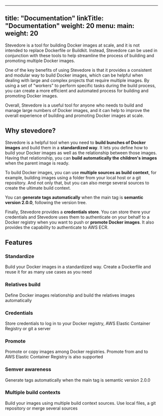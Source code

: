 
---
title: "Documentation"
linkTitle: "Documentation"
weight: 20
menu:
  main:
    weight: 20
---

Stevedore is a tool for building Docker images at scale, and it is not intended to replace Dockerfile or Buildkit. Instead, Stevedore can be used in conjunction with these tools to help streamline the process of building and promoting multiple Docker images.

One of the key benefits of using Stevedore is that it provides a consistent and modular way to build Docker images, which can be helpful when dealing with large and complex projects that require multiple images. By using a set of "workers" to perform specific tasks during the build process, you can create a more efficient and automated process for building and promoting Docker images.

Overall, Stevedore is a useful tool for anyone who needs to build and manage large numbers of Docker images, and it can help to improve the overall experience of building and promoting Docker images at scale.

## Why stevedore?

Stevedore is a helpful tool when you need to **build bunches of Docker images** and build them in a **standardized way**. It lets you define how to build your Docker images as well as the relationship between those images. Having that relationship, you can **build automatically the children's images** when the parent image is ready.

To build Docker images, you can use **multiple sources as build context**, for example, building images using a folder from your local host or a git repository. And not only that, but you can also merge several sources to create the ultimate build context.

You can **generate tags automatically** when the main tag is **semantic version 2.0.0**, following the version tree.

Finally, Stevedore provides a **credentials store**. You can store there your credentials and Stevedore uses them to authenticate on your behalf to a Docker registry when you want to push or **promote Docker images**. It also provides the capability to authenticate to AWS ECR.

## Features

### Standardize
Build your Docker images in a standardized way. Create a Dockerfile and reuse it for as many use cases as you need

### Relatives build
Define Docker images relationship and build the relatives images automatically

### Credentials
Store credentials to log in to your Docker registry, AWS Elastic Container Registry or git a server

### Promote
Promote or copy images among Docker registries. Promote from and to AWS Elastic Container Registry is also supported

### Semver awareness
Generate tags automatically when the main tag is semantic version 2.0.0

### Multiple build contexts
Build your images using multiple build context sources. Use local files, a git repository or merge several sources